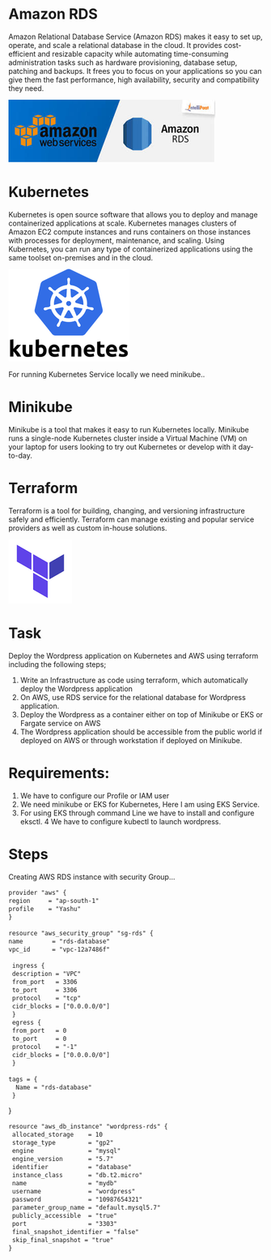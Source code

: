 # Amazon RDS
Amazon Relational Database Service (Amazon RDS) makes it easy to set up,
operate, and scale a relational database in the cloud. It provides cost-
efficient  and resizable  capacity  while  automating  time-consuming
administration  tasks  such as  hardware  provisioning,  database setup,
patching and backups. It frees you to focus on your applications so you
can give them the fast  performance,  high availability,  security  and
compatibility they need.

<img src="rds.jpg">



# Kubernetes

Kubernetes is open  source software that allows you to deploy  and manage
containerized applications at  scale. Kubernetes  manages  clusters   of
Amazon EC2 compute  instances and runs containers on those instances with 
processes for  deployment, maintenance, and  scaling.  Using  Kubernetes,
you can run any type of containerized applications using the same toolset 
on-premises and in the cloud.


<img src="kubernetes.png">



For running Kubernetes Service locally we need minikube..

# Minikube
Minikube is a tool that makes it easy to run Kubernetes locally. Minikube
runs a single-node  Kubernetes  cluster  inside a Virtual Machine (VM) on 
your laptop for users  looking to  try out  Kubernetes or develop with it
day-to-day.

# Terraform

Terraform is a tool for building, changing, and versioning infrastructure
safely and efficiently. Terraform can manage existing and popular service
providers as well as custom in-house solutions.

<img src="terra.png">



# Task 
Deploy the Wordpress application on Kubernetes and AWS using terraform including the following steps;

1. Write an Infrastructure as code using  terraform,  which automatically deploy the Wordpress application
2. On AWS, use RDS service for the relational database for Wordpress  application.
3. Deploy the Wordpress as a container either on top of Minikube or EKS or Fargate service on AWS
4. The Wordpress application should be accessible from the public world if deployed on AWS or through workstation if deployed on Minikube.

# Requirements:

1. We have to configure our Profile or IAM user
2. We need minikube or EKS for Kubernetes, Here I am using EKS Service.
3. For using EKS through command Line we have to install and configure eksctl.
4 We have to configure kubectl to launch wordpress.

# Steps
Creating AWS RDS instance with security Group...

    provider "aws" {
    region     = "ap-south-1"
    profile    = "Yashu"
    }

    resource "aws_security_group" "sg-rds" {
    name        = "rds-database"
    vpc_id      = "vpc-12a7486f"

     ingress {
     description = "VPC"
     from_port   = 3306
     to_port     = 3306
     protocol    = "tcp"
     cidr_blocks = ["0.0.0.0/0"]
     }
     egress {
     from_port   = 0
     to_port     = 0
     protocol    = "-1"
     cidr_blocks = ["0.0.0.0/0"]
     }

    tags = {
      Name = "rds-database"
     }
   }

    resource "aws_db_instance" "wordpress-rds" {
     allocated_storage    = 10
     storage_type         = "gp2"
     engine               = "mysql"
     engine_version       = "5.7"
     identifier           = "database"
     instance_class       = "db.t2.micro"
     name                 = "mydb"
     username             = "wordpress"
     password             = "10987654321"
     parameter_group_name = "default.mysql5.7"
     publicly_accessible  = "true"
     port                 = "3303"
     final_snapshot_identifier = "false"
     skip_final_snapshot = "true"
    }



      
